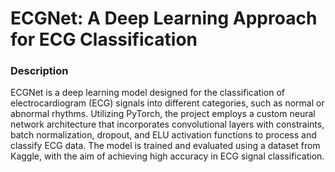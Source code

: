 # ECGNet: A Deep Learning Approach for ECG Classification
### Description
ECGNet is a deep learning model designed for the classification of electrocardiogram (ECG) signals into different categories, such as normal or abnormal rhythms. Utilizing PyTorch, the project employs a custom neural network architecture that incorporates convolutional layers with constraints, batch normalization, dropout, and ELU activation functions to process and classify ECG data. The model is trained and evaluated using a dataset from Kaggle, with the aim of achieving high accuracy in ECG signal classification.
